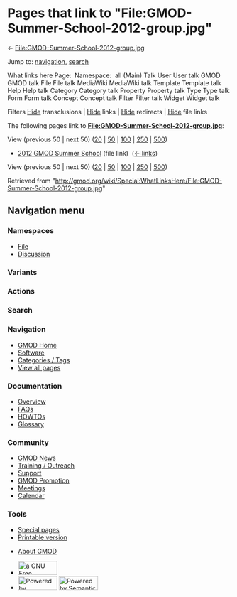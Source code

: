 <div id="mw-page-base" class="noprint">

</div>

<div id="mw-head-base" class="noprint">

</div>

<div id="content" class="mw-body" role="main">

<span id="top"></span>

<div id="mw-js-message" style="display:none;">

</div>



# <span dir="auto">Pages that link to "File:GMOD-Summer-School-2012-group.jpg"</span>

<div id="bodyContent">

<div id="contentSub">

←
[File:GMOD-Summer-School-2012-group.jpg](/wiki/File:GMOD-Summer-School-2012-group.jpg "File:GMOD-Summer-School-2012-group.jpg")

</div>

<div id="jump-to-nav" class="mw-jump">

Jump to: [navigation](#mw-navigation), [search](#p-search)

</div>

<div id="mw-content-text">

What links here Page:  Namespace:  all (Main) Talk User User talk GMOD
GMOD talk File File talk MediaWiki MediaWiki talk Template Template talk
Help Help talk Category Category talk Property Property talk Type Type
talk Form Form talk Concept Concept talk Filter Filter talk Widget
Widget talk

Filters
[Hide](/mediawiki/index.php?title=Special:WhatLinksHere/File:GMOD-Summer-School-2012-group.jpg&hidetrans=1 "Special:WhatLinksHere/File:GMOD-Summer-School-2012-group.jpg")
transclusions \|
[Hide](/mediawiki/index.php?title=Special:WhatLinksHere/File:GMOD-Summer-School-2012-group.jpg&hidelinks=1 "Special:WhatLinksHere/File:GMOD-Summer-School-2012-group.jpg")
links \|
[Hide](/mediawiki/index.php?title=Special:WhatLinksHere/File:GMOD-Summer-School-2012-group.jpg&hideredirs=1 "Special:WhatLinksHere/File:GMOD-Summer-School-2012-group.jpg")
redirects \|
[Hide](/mediawiki/index.php?title=Special:WhatLinksHere/File:GMOD-Summer-School-2012-group.jpg&hideimages=1 "Special:WhatLinksHere/File:GMOD-Summer-School-2012-group.jpg")
file links

The following pages link to
**[File:GMOD-Summer-School-2012-group.jpg](/wiki/File:GMOD-Summer-School-2012-group.jpg "File:GMOD-Summer-School-2012-group.jpg")**:

View (previous 50 \| next 50)
([20](/mediawiki/index.php?title=Special:WhatLinksHere/File:GMOD-Summer-School-2012-group.jpg&limit=20 "Special:WhatLinksHere/File:GMOD-Summer-School-2012-group.jpg")
\|
[50](/mediawiki/index.php?title=Special:WhatLinksHere/File:GMOD-Summer-School-2012-group.jpg&limit=50 "Special:WhatLinksHere/File:GMOD-Summer-School-2012-group.jpg")
\|
[100](/mediawiki/index.php?title=Special:WhatLinksHere/File:GMOD-Summer-School-2012-group.jpg&limit=100 "Special:WhatLinksHere/File:GMOD-Summer-School-2012-group.jpg")
\|
[250](/mediawiki/index.php?title=Special:WhatLinksHere/File:GMOD-Summer-School-2012-group.jpg&limit=250 "Special:WhatLinksHere/File:GMOD-Summer-School-2012-group.jpg")
\|
[500](/mediawiki/index.php?title=Special:WhatLinksHere/File:GMOD-Summer-School-2012-group.jpg&limit=500 "Special:WhatLinksHere/File:GMOD-Summer-School-2012-group.jpg"))

- [2012 GMOD Summer
  School](/wiki/2012_GMOD_Summer_School "2012 GMOD Summer School") (file
  link) ‎ <span class="mw-whatlinkshere-tools">([←
  links](/mediawiki/index.php?title=Special:WhatLinksHere&target=2012+GMOD+Summer+School "Special:WhatLinksHere"))</span>

View (previous 50 \| next 50)
([20](/mediawiki/index.php?title=Special:WhatLinksHere/File:GMOD-Summer-School-2012-group.jpg&limit=20 "Special:WhatLinksHere/File:GMOD-Summer-School-2012-group.jpg")
\|
[50](/mediawiki/index.php?title=Special:WhatLinksHere/File:GMOD-Summer-School-2012-group.jpg&limit=50 "Special:WhatLinksHere/File:GMOD-Summer-School-2012-group.jpg")
\|
[100](/mediawiki/index.php?title=Special:WhatLinksHere/File:GMOD-Summer-School-2012-group.jpg&limit=100 "Special:WhatLinksHere/File:GMOD-Summer-School-2012-group.jpg")
\|
[250](/mediawiki/index.php?title=Special:WhatLinksHere/File:GMOD-Summer-School-2012-group.jpg&limit=250 "Special:WhatLinksHere/File:GMOD-Summer-School-2012-group.jpg")
\|
[500](/mediawiki/index.php?title=Special:WhatLinksHere/File:GMOD-Summer-School-2012-group.jpg&limit=500 "Special:WhatLinksHere/File:GMOD-Summer-School-2012-group.jpg"))

</div>

<div class="printfooter">

Retrieved from
"<http://gmod.org/wiki/Special:WhatLinksHere/File:GMOD-Summer-School-2012-group.jpg>"

</div>

<div id="catlinks" class="catlinks catlinks-allhidden">

</div>

<div class="visualClear">

</div>

</div>

</div>

<div id="mw-navigation">

## Navigation menu

<div id="mw-head">



<div id="left-navigation">

<div id="p-namespaces" class="vectorTabs" role="navigation"
aria-labelledby="p-namespaces-label">

### Namespaces

- <span id="ca-nstab-image"><a href="/wiki/File:GMOD-Summer-School-2012-group.jpg" accesskey="c"
  title="View the file page [c]">File</a></span>
- <span id="ca-talk"><a
  href="/mediawiki/index.php?title=File_talk:GMOD-Summer-School-2012-group.jpg&amp;action=edit&amp;redlink=1"
  accesskey="t"
  title="Discussion about the content page [t]">Discussion</a></span>

</div>

<div id="p-variants" class="vectorMenu emptyPortlet" role="navigation"
aria-labelledby="p-variants-label">

### 

### Variants[](#)

<div class="menu">

</div>

</div>

</div>

<div id="right-navigation">



<div id="p-cactions" class="vectorMenu emptyPortlet" role="navigation"
aria-labelledby="p-cactions-label">

### Actions[](#)

<div class="menu">

</div>

</div>

<div id="p-search" role="search">

### Search

<div id="simpleSearch">

</div>

</div>

</div>

</div>

<div id="mw-panel">

<div id="p-logo" role="banner">

<a href="/wiki/Main_Page"
style="background-image: url(http://gmod.org/images/GMOD-cogs.png);"
title="Visit the main page"></a>

</div>

<div id="p-Navigation" class="portal" role="navigation"
aria-labelledby="p-Navigation-label">

### Navigation

<div class="body">

- <span id="n-GMOD-Home">[GMOD Home](/wiki/Main_Page)</span>
- <span id="n-Software">[Software](/wiki/GMOD_Components)</span>
- <span id="n-Categories-.2F-Tags">[Categories /
  Tags](/wiki/Categories)</span>
- <span id="n-View-all-pages">[View all
  pages](/wiki/Special:AllPages)</span>

</div>

</div>

<div id="p-Documentation" class="portal" role="navigation"
aria-labelledby="p-Documentation-label">

### Documentation

<div class="body">

- <span id="n-Overview">[Overview](/wiki/Overview)</span>
- <span id="n-FAQs">[FAQs](/wiki/Category:FAQ)</span>
- <span id="n-HOWTOs">[HOWTOs](/wiki/Category:HOWTO)</span>
- <span id="n-Glossary">[Glossary](/wiki/Glossary)</span>

</div>

</div>

<div id="p-Community" class="portal" role="navigation"
aria-labelledby="p-Community-label">

### Community

<div class="body">

- <span id="n-GMOD-News">[GMOD News](/wiki/GMOD_News)</span>
- <span id="n-Training-.2F-Outreach">[Training /
  Outreach](/wiki/Training_and_Outreach)</span>
- <span id="n-Support">[Support](/wiki/Support)</span>
- <span id="n-GMOD-Promotion">[GMOD
  Promotion](/wiki/GMOD_Promotion)</span>
- <span id="n-Meetings">[Meetings](/wiki/Meetings)</span>
- <span id="n-Calendar">[Calendar](/wiki/Calendar)</span>

</div>

</div>

<div id="p-tb" class="portal" role="navigation"
aria-labelledby="p-tb-label">

### Tools

<div class="body">

- <span id="t-specialpages"><a href="/wiki/Special:SpecialPages" accesskey="q"
  title="A list of all special pages [q]">Special pages</a></span>
- <span id="t-print"><a
  href="/mediawiki/index.php?title=Special:WhatLinksHere/File:GMOD-Summer-School-2012-group.jpg&amp;printable=yes"
  rel="alternate" accesskey="p"
  title="Printable version of this page [p]">Printable version</a></span>

</div>

</div>

</div>

</div>

<div id="footer" role="contentinfo">

- <span id="footer-places-about">[About
  GMOD](/wiki/GMOD:About "GMOD:About")</span>

<!-- -->

- <span id="footer-copyrightico">[<img src="http://www.gnu.org/graphics/gfdl-logo-small.png" width="88"
  height="31" alt="a GNU Free Documentation License" />](http://www.gnu.org/licenses/fdl-1.3.html)</span>
- <span id="footer-poweredbyico">[<img src="/mediawiki/skins/common/images/poweredby_mediawiki_88x31.png"
  width="88" height="31" alt="Powered by MediaWiki" />](//www.mediawiki.org/)
  [<img
  src="/mediawiki/extensions/SemanticMediaWiki/includes/../resources/images/smw_button.png"
  width="88" height="31" alt="Powered by Semantic MediaWiki" />](https://www.semantic-mediawiki.org/wiki/Semantic_MediaWiki)</span>

<div style="clear:both">

</div>

</div>
